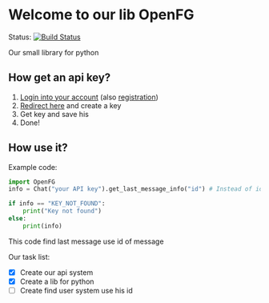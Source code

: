 # Welcome to our lib OpenFG
Status:
[![Build Status](https://app.travis-ci.com/KailUser/OpenFG.svg?branch=master)](https://app.travis-ci.com/KailUser/OpenFG)

Our small library for python

## How get an api key?

1. [Login into your account](https://kararasenok.ueuo.com/accounts/login.php) (also [registration](https://kararasenok.ueuo.com/accounts/register.php))
2. [Redirect here](https://kararasenok.ueuo.com/api/create/) and create a key
3. Get key and save his
4. Done!

## How use it?
Example code:
````python
import OpenFG
info = Chat("your API key").get_last_message_info("id") # Instead of id, you can specify this: id - message id | sender - sender's name | sender_id - sender's id | message - message | created_at - when sent

if info == "KEY_NOT_FOUND":
    print("Key not found")
else:
    print(info)
````
This code find last message use id of message

Our task list:
- [x] Create our api system
- [x] Create a lib for python
- [ ] Create find user system use his id
